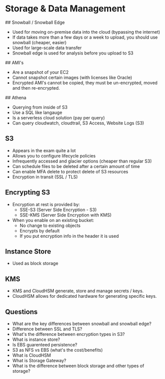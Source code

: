 
# Storage & Data Management

## Snowball / Snowball Edge
* Used for moving on-premise data into the cloud (bypassing the internet)
* If data takes more than a few days or a week to upload, you should use snowball (cheaper, easier)
* Used for large-scale data transfer
* Snowball edge is used for analysis before you upload to S3

## AMI's
* Are a snapshot of your EC2
* Cannot snapshot certain images (with licenses like Oracle)
* Encrypted AMI's cannot be copied, they must be un-encrypted, moved and then re-encrypted.

## Athena
* Querying from inside of S3
* Use a SQL like langauge
* Is a serverless cloud solution (pay per query)
* Can query cloudwatch, cloudtrail, S3 Access, Website Logs (S3)

## S3
* Appears in the exam quite a lot
* Allows you to configure lifecycle policies
* Infrequently accessed and glacier options (cheaper than regular S3)
* Can schedule files to be deleted after a certain amount of time
* Can enable MFA delete to protect delete of S3 resources
* Encryption in transit (SSL / TLS)

## Encrypting S3
* Encryption at rest is provided by:
    * SSE-S3 (Server Side Encryption - S3)
    * SSE-KMS (Server Side Encryption with KMS)
* When you enable on an existing bucket:
    * No change to existing objects
    * Encrypts by default
    * If you put encryption info in the header it is used

## Instance Store
* Used as block storage

## KMS
* KMS and CloudHSM generate, store and manage secrets / keys.
* CloudHSM allows for dedicated hardware for generating specific keys.

## Questions
* What are the key differences between snowball and snowball edge?
* Difference between SSL and TLS?
* What's the difference between encryption types in S3?
* What is instance store?
* Is EBS guarenteed persistence?
* S3 as NFS vs EBS (what's the cost/benefits)
* What is CloudHSM
* What is Storage Gateway?
* What is the difference between block storage and other types of storage?
